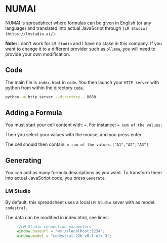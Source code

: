 # NUMAI
NUMAI is spreadsheet where formulas can be given in English (or any language) and translated into actual JavaScript through `[LM Studio](https://lmstudio.ai/)`.

**Note:** I don't work for `LM Studio` and I have no stake in this company. If you want to change it to a different provider such as `ollama`, you will need to provide your own modification.

## Code

The main file is `index.html` in `code`. You then launch your `HTTP server` with python from within the directory `code`.

```sh
python -m http.server --directory . 8080
```

## Adding a Formula

You must start your cell content with: `=`.
    For instance: `= sum of the values:`

Then you select your values with the mouse, and you press enter. 

The cell should then contain: `= sum of the values:["A1","A2","A3"]`

## Generating

You can add as many formula descriptions as you want. To transform them into actual JavaScript code, you press `Generate`.

### LM Studio
 By default, this spreadsheet uses a local `LM Studio` sever with as model: `codestral`.

 The data can be modified in index.html, see lines:

 ```javascript
      //LM Studio connection parameters
      window.baseurl = "ws://localhost:1234";
      window.model = "codestral-22b-v0.1-mlx-3";

 ```

